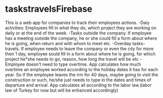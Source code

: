 # taskstravelsFirebase

This is a web app for companies to track their employees actions.
-Daiy activities: Employees fill in what they do, which project they are working on daily or at the end of the week.
-Tasks outside the company. If employee has a meeting outside the company, he or she could fill a form about where he is going, when return and with whom to meet etc.
-Overday tasks-travels. If employee needs to leave the company or even the cıty for more then 1 day, employee sould fill in a form about where he is going, for which project he*she needs to go, reason, how long the travel will be etc
-Employee doesn't need to type overtime. App calculates how much overtime an employee worked according to the holiday dates it has for each year. So if the employee leaves the irm for 40 days, maybe going to visit the construction or such, he/she just needs to type in the dates and times of departure and arrival. App calculates all according to the labor law.(labor law of Turkey for now but will be enhanced accordingly)

